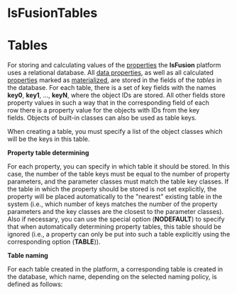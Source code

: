 # lsFusionTables

# Tables

For storing and calculating values of the [properties](Properties.md) the **lsFusion** platform uses a relational database. All [data properties](Data_properties_DATA_.md), as well as all calculated [properties](Properties.md) marked as [materialized](Materializations.md), are stored in the fields of the *tables* in the database. For each table, there is a set of key fields with the names **key0**, **key1**, ..., **keyN**, where the object IDs are stored. All other fields store property values in such a way that in the corresponding field of each row there is a property value for the objects with IDs from the key fields. Objects of built-in classes can also be used as table keys.

When creating a table, you must specify a list of the object classes which will be the keys in this table.

**Property table determining**

For each property, you can specify in which table it should be stored. In this case, the number of the table keys must be equal to the number of property parameters, and the parameter classes must match the table key classes. If the table in which the property should be stored is not set explicitly, the property will be placed automatically to the "nearest" existing table in the system (i.e., which number of keys matches the number of the property parameters and the key classes are the closest to the parameter classes). Also if necessary, you can use the special option (**NODEFAULT**) to specify that when automatically determining property tables, this table should be ignored (i.e., a property can only be put into such a table explicitly using the corresponding option (**TABLE**)).

**Table naming**

For each table created in the platform, a corresponding table is created in the database, which name, depending on the selected naming policy, is defined as follows:


